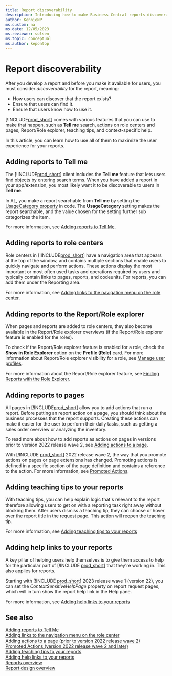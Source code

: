 ```yaml
---
title: Report discoverability
description: Introducing how to make Business Central reports discoverable by users.
author: KennieNP
ms.custom: na
ms.date: 12/05/2023
ms.reviewer: solsen
ms.topic: conceptual
ms.author: kepontop
---
```


# Report discoverability

After you develop a report and before you make it available for users, you must consider *discoverability* for the report, meaning:

- How users can discover that the report exists?
- Ensure that users can find it.
- Ensure that users know how to use it. 

[!INCLUDE[prod_short](includes/prod_short.md)] comes with various features that you can use to make that happen, such as **Tell me** search, actions on role centers and pages, Report/Role explorer, teaching tips, and context-specific help. 

In this article, you can learn how to use all of them to maximize the user experience for your reports.

## Adding reports to Tell me

The [!INCLUDE[prod_short](includes/prod_short.md)] client includes the **Tell me** feature that lets users find objects by entering search terms. When you have added a report in your app/extension, you most likely want it to be discoverable to users in **Tell me**. 

In AL, you make a report searchable from **Tell me** by setting the [UsageCategory property](properties/devenv-usagecategory-property.md) in code. The **UsageCategory** setting makes the report searchable, and the value chosen for the setting further sub categorizes the item.

For more information, see [Adding reports to Tell Me](devenv-al-menusuite-functionality.md).

## Adding reports to role centers

Role centers in [!INCLUDE[prod_short](includes/prod_short.md)] have a navigation area that appears at the top of the window, and contains multiple sections that enable users to quickly navigate and perform actions. These actions display the most important or most often used tasks and operations required by users and typically contain links to pages, reports, and codeunits. For reports, you can add them under the Reporting area.

For more information, see [Adding links to the navigation menu on the role center](devenv-adding-menus-to-navigation-pane.md).

## Adding reports to the Report/Role explorer

When pages and reports are added to role centers, they also become available in the Report/Role explorer overviews (if the Report/Role explorer feature is enabled for the roles).

To check if the Report/Role explorer feature is enabled for a role, check the **Show in Role Explorer** option on the **Profile (Role)** card. For more information about Report/Role explorer visibility for a role, see [Manage user profiles](/dynamics365/business-central/admin-users-profiles-roles#to-activate-a-profile).

For more information about the Report/Role explorer feature, see [Finding Reports with the Role Explorer](/dynamics365/business-central/ui-role-explorer).

## Adding reports to pages

All pages in [!INCLUDE[prod_short](includes/prod_short.md)] allow you to add actions that run a report. Before putting an report action on a page, you should think about the business processes that the report supports. Creating these actions can make it easier for the user to perform their daily tasks, such as getting a sales order overview or analyzing the inventory.  

To read more about how to add reports as actions on pages in versions prior to version 2022 release wave 2, see [Adding actions to a page](devenv-adding-actions-to-a-page.md).

With [!INCLUDE [prod_short](includes/prod_short.md)] 2022 release wave 2, the way that you promote actions on pages or page extensions has changed. Promoting actions is defined in a specific section of the page definition and contains a reference to the action. For more information, see [Promoted Actions](devenv-promoted-actions.md).


## Adding teaching tips to your reports

With teaching tips, you can help explain logic that's relevant to the report therefore allowing users to get on with a reporting task right away without blocking them. After users dismiss a teaching tip, they can choose or hover over the report title in the request page. This action will reopen the teaching tip.

For more information, see [Adding teaching tips to your reports](devenv-request-pages-for-reports.md#adding-teaching-tips-to-your-reports)

## Adding help links to your reports

A key pillar of helping users help themselves is to give them access to help for the particular part of [!INCLUDE [prod_short](../developer/includes/prod_short.md)] that they're working in. This also applies for reports. 

Starting with [!INCLUDE [prod_short](../developer/includes/prod_short.md)] 2023 release wave 1 (version 22), you can set the *ContextSensitiveHelpPage* property on report request pages, which will in turn show the report help link in the Help pane.

For more information, see [Adding help links to your reports](devenv-request-pages-for-reports.md#adding-help-links-to-your-reports)

## See also

[Adding reports to Tell Me](devenv-al-menusuite-functionality.md)   
[Adding links to the navigation menu on the role center](devenv-adding-menus-to-navigation-pane.md)   
[Adding actions to a page (prior to version 2022 release wave 2)](devenv-adding-actions-to-a-page.md)   
[Promoted Actions (version 2022 release wave 2 and later)](devenv-promoted-actions.md)   
[Adding teaching tips to your reports](devenv-request-pages-for-reports.md#adding-teaching-tips-to-your-reports)   
[Adding help links to your reports](devenv-request-pages-for-reports.md#adding-help-links-to-your-reports)  
[Reports overview](devenv-reports.md)  
[Report design overview](devenv-report-design-overview.md)  

